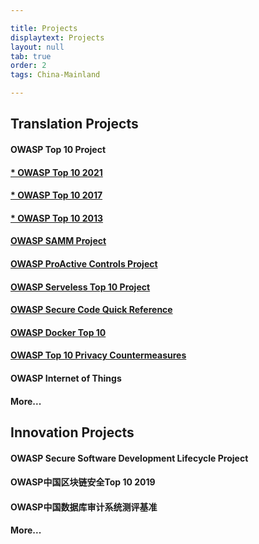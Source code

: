 ```yaml
---

title: Projects
displaytext: Projects
layout: null
tab: true
order: 2
tags: China-Mainland

---
```


## Translation Projects

#### **OWASP Top 10 Project**
#### **[* OWASP Top 10 2021](https://github.com/OWASP/www-chapter-china-mainland/blob/master/OWASP%20TOP%2010%202021%20%E4%B8%AD%E6%96%87%E7%89%88.pdf)**

#### **[* OWASP Top 10 2017](https://github.com/OWASP/www-chapter-china-mainland/blob/master/OWASP%20Top%2010%202017%20%E4%B8%AD%E6%96%87%E7%89%88.pdf)**

#### **[* OWASP Top 10 2013](https://github.com/OWASP/www-chapter-china-mainland/blob/master/OWASP%20Top%2010%202013%20%E4%B8%AD%E6%96%87%E7%89%88.pdf)**

#### **[OWASP SAMM Project](https://github.com/OWASP/www-chapter-china-mainland/blob/master/OWASP%20SAMM%202.0%20%E4%B8%AD%E6%96%87%E7%89%88.pdf)**

#### **[OWASP ProActive Controls Project](https://github.com/OWASP/www-project-proactive-controls/blob/master/v3/OWASP_Top_10_Proactive_Controls_V3_Chinese.pdf)**

#### **[OWASP Serveless Top 10 Project](https://owasp.org/www-project-serverless-top-10/#tab=Main)**

#### **[OWASP Secure Code Quick Reference](https://github.com/OWASP/www-chapter-china-mainland/blob/master/OWASP%E5%AE%89%E5%85%A8%E7%BC%96%E7%A0%81%E8%A7%84%E8%8C%83%E5%BF%AB%E9%80%9F%E5%8F%82%E8%80%83%E6%8C%87%E5%8D%97.pdf)**

#### **[OWASP Docker Top 10](https://github.com/OWASP/www-chapter-china-mainland/blob/master/OWASP%20%E5%AE%B9%E5%99%A8%E5%AE%89%E5%85%A8%E5%8D%81%E5%A4%A7%E9%A3%8E%E9%99%A9.pdf)**

#### **[OWASP Top 10 Privacy Countermeasures](https://github.com/OWASP/www-chapter-china-mainland/blob/master/OWASP%20Top%2010%20Privacy%20Countermeasures%20v1.0%E4%B8%AD%E6%96%87%E7%89%88.pdf)**

#### **OWASP Internet of Things**

#### **More...**



## Innovation Projects

#### **OWASP Secure Software Development Lifecycle Project**

#### **OWASP中国区块链安全Top 10 2019**

#### **OWASP中国数据库审计系统测评基准**

#### **More...**
